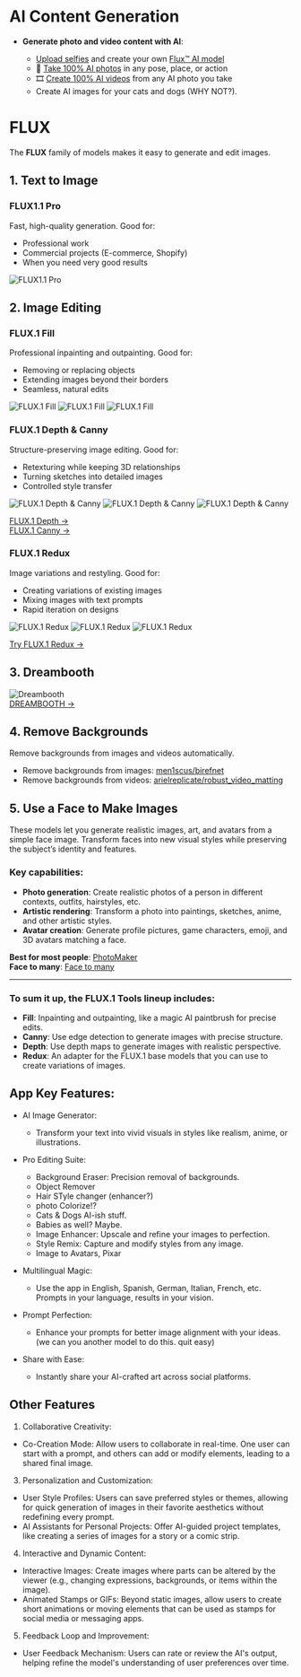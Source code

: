 # AI Content Generation

- **Generate photo and video content with AI**:

  - [Upload selfies](https://photoai.com/#selfies) and create your own [Flux™ AI model](https://photoai.com/#model)
  - 📸 [Take 100% AI photos](https://photoai.com/#prompt) in any pose, place, or action
  - 🎞️ [Create 100% AI videos](https://photoai.com/#video) from any AI photo you take
  - Create AI images for your cats and dogs (WHY NOT?).

# FLUX

The **FLUX** family of models makes it easy to generate and edit images.

## 1. Text to Image

### FLUX1.1 Pro
Fast, high-quality generation. Good for:
- Professional work
- Commercial projects (E-commerce, Shopify)
- When you need very good results

![FLUX1.1 Pro](./assets/1.png)

## 2. Image Editing

### FLUX.1 Fill
Professional inpainting and outpainting. Good for:
- Removing or replacing objects
- Extending images beyond their borders
- Seamless, natural edits

![FLUX.1 Fill](./assets/2.png)
![FLUX.1 Fill](./assets/6.png)
![FLUX.1 Fill](./assets/7.png)

### FLUX.1 Depth & Canny
Structure-preserving image editing. Good for:
- Retexturing while keeping 3D relationships
- Turning sketches into detailed images
- Controlled style transfer

![FLUX.1 Depth & Canny](assets/3.png)
![FLUX.1 Depth & Canny](assets/4.png)
![FLUX.1 Depth & Canny](assets/8.png)

[FLUX.1 Depth →](https://replicate.com/black-forest-labs/flux-depth-pro)  
[FLUX.1 Canny →](https://replicate.com/black-forest-labs/flux-canny-pro)

### FLUX.1 Redux
Image variations and restyling. Good for:
- Creating variations of existing images
- Mixing images with text prompts
- Rapid iteration on designs

![FLUX.1 Redux](assets/5.png)
![FLUX.1 Redux](assets/9.png)
![FLUX.1 Redux](assets/10.png)

[Try FLUX.1 Redux →](https://replicate.com/black-forest-labs/flux-redux-dev)

## 3. Dreambooth

![Dreambooth](assets/11.png)  
[DREAMBOOTH →](https://dreambooth.github.io/)

## 4. Remove Backgrounds

Remove backgrounds from images and videos automatically.

- Remove backgrounds from images: [men1scus/birefnet](https://replicate.com/men1scus/birefnet)
- Remove backgrounds from videos: [arielreplicate/robust_video_matting](https://replicate.com/arielreplicate/robust_video_matting)

## 5. Use a Face to Make Images

These models let you generate realistic images, art, and avatars from a simple face image. Transform faces into new visual styles while preserving the subject’s identity and features.

### Key capabilities:
- **Photo generation**: Create realistic photos of a person in different contexts, outfits, hairstyles, etc.
- **Artistic rendering**: Transform a photo into paintings, sketches, anime, and other artistic styles.
- **Avatar creation**: Generate profile pictures, game characters, emoji, and 3D avatars matching a face.

**Best for most people**: [PhotoMaker](https://replicate.com/tencentarc/photomaker)  
**Face to many**: [Face to many](https://replicate.com/fofr/face-to-many)

---

### To sum it up, the **FLUX.1 Tools** lineup includes:

- **Fill**: Inpainting and outpainting, like a magic AI paintbrush for precise edits.
- **Canny**: Use edge detection to generate images with precise structure.
- **Depth**: Use depth maps to generate images with realistic perspective.
- **Redux**: An adapter for the FLUX.1 base models that you can use to create variations of images.



## App Key Features:

- AI Image Generator:    
    - Transform your text into vivid visuals in styles like realism, anime, or illustrations.

- Pro Editing Suite:
    - Background Eraser: Precision removal of backgrounds.
    - Object Remover
    - Hair STyle changer (enhancer?)
    - photo Colorize!?
    - Cats & Dogs AI-ish stuff.
    - Babies as well? Maybe.
    - Image Enhancer: Upscale and refine your images to perfection.
    - Style Remix: Capture and modify styles from any image.
    - Image to Avatars, Pixar

- Multilingual Magic:    
    - Use the app in English, Spanish, German, Italian, French, etc. Prompts in your language, results in your vision.

- Prompt Perfection:    
    - Enhance your prompts for better image alignment with your ideas. (we can you another model to do this. quit easy)
    
- Share with Ease:
    - Instantly share your AI-crafted art across social platforms.


## Other Features
1. Collaborative Creativity:
  - Co-Creation Mode: Allow users to collaborate in real-time. One user can start with a prompt, and others can add or modify elements, leading to a shared final image.

3. Personalization and Customization:
  - User Style Profiles: Users can save preferred styles or themes, allowing for quick generation of images in their favorite aesthetics without redefining every prompt.
  - AI Assistants for Personal Projects: Offer AI-guided project templates, like creating a series of images for a story or a comic strip.

4. Interactive and Dynamic Content:
  - Interactive Images: Create images where parts can be altered by the viewer (e.g., changing expressions, backgrounds, or items within the image).  
  - Animated Stamps or GIFs: Beyond static images, allow users to create short animations or moving elements that can be used as stamps for social media or messaging apps.
    
5. Feedback Loop and Improvement:
  - User Feedback Mechanism: Users can rate or review the AI's output, helping refine the model's understanding of user preferences over time.


